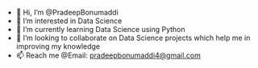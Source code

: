 - 👋 Hi, I’m @PradeepBonumaddi
- 👀 I’m interested in Data Science
- 🌱 I’m currently learning Data Science using Python
- 💞️ I’m looking to collaborate on Data Science projects which help me in improving my knowledge
- 📫 Reach me @Email: pradeepbonumaddi4@gmail.com
             

<!---
PradeepBonumaddi/PradeepBonumaddi is a ✨ special ✨ repository because its `README.md` (this file) appears on your GitHub profile.
You can click the Preview link to take a look at your changes.
--->
